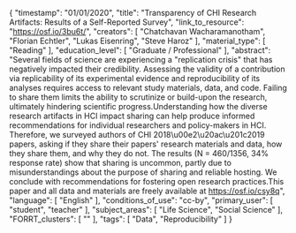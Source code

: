 {
    "timestamp": "01/01/2020",
    "title": "Transparency of CHI Research Artifacts: Results of a Self-Reported Survey",
    "link_to_resource": "https://osf.io/3bu6t/",
    "creators": [
        "Chatchavan Wacharamanotham",
        "Florian Echtler",
        "Lukas Eisenring",
        "Steve Haroz"
    ],
    "material_type": [
        "Reading"
    ],
    "education_level": [
        "Graduate / Professional"
    ],
    "abstract": "Several fields of science are experiencing a \"replication crisis\" that has negatively impacted their credibility. Assessing the validity of a contribution via replicability of its experimental evidence and reproducibility of its analyses requires access to relevant study materials, data, and code. Failing to share them limits the ability to scrutinize or build-upon the research, ultimately hindering scientific progress.Understanding how the diverse research artifacts in HCI impact sharing can help produce informed recommendations for individual researchers and policy-makers in HCI. Therefore, we surveyed authors of CHI 2018\u00e2\u20ac\u201c2019 papers, asking if they share their papers' research materials and data, how they share them, and why they do not. The results (N = 460/1356, 34% response rate) show that sharing is uncommon, partly due to misunderstandings about the purpose of sharing and reliable hosting. We conclude with recommendations for fostering open research practices.This paper and all data and materials are freely available at https://osf.io/csy8q",
    "language": [
        "English"
    ],
    "conditions_of_use": "cc-by",
    "primary_user": [
        "student",
        "teacher"
    ],
    "subject_areas": [
        "Life Science",
        "Social Science"
    ],
    "FORRT_clusters": [
        ""
    ],
    "tags": [
        "Data",
        "Reproducibility"
    ]
}